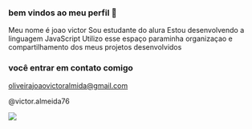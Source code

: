 ### bem vindos ao meu perfil 👋

Meu nome é joao victor 
Sou estudante do alura
Estou desenvolvendo a linguagem JavaScript
Utilizo esse espaço paraminha organizaçao e compartilhamento dos meus projetos desenvolvidos

### você entrar em contato comigo

oliveirajoaovictoralmida@gmail.com

@victor.almeida76

![](https://media1.tenor.com/m/utpaFe5Q1G0AAAAd/hajime-iwaizumi-haikyuu.gif)
